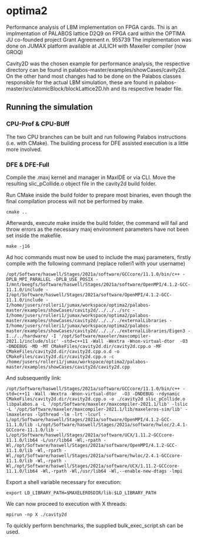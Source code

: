 # optima2
Performance analysis of LBM implementation on FPGA cards.
Thi is an implmentation of PALABOS lattice D2Q9 on FPGA card within the OPTIMA JU co-founded project Grant Agreement n. 955739
The implementation was done on JUMAX platform available at JULICH with Maxeller compiler (now GROQ) 

Cavity2D was the chosen example for performance analysis, the respective directory can be found in palabos-master/examples/showCases/cavity2d.
On the other hand most changes had to be done on the Palabos classes responsible for the actual LBM simulation, these are found in palabos-master/src/atomicBlock/blockLattice2D.hh and its respective header file.

## Running the simulation
### CPU-Prof & CPU-BUff
The two CPU branches can be built and run following Palabos instructions (i.e. with CMake). 
The building process for DFE assisted execution is a little more involved.
### DFE & DFE-Full
Compile the .maxj kernel and manager in MaxIDE or via CLI. Move the resulting slic_pCollide.o object file in the cavity2d build folder.

Run CMake inside the build folder to prepare most binaries, even though the final compilation process will not be performed by make.
```
cmake ..
```
Afterwards, execute make inside the build folder, the command will fail and throw errors as the necessary maxj environment parameters have not been set inside the makefile.
```
make -j16
```
Ad hoc commands must now be used to include the maxj parameters, firstly compile with the following command (replace rolleri1 with your username)
```
/opt/Software/haswell/Stages/2021a/software/GCCcore/11.1.0/bin/c++ -DPLB_MPI_PARALLEL -DPLB_USE_POSIX -I/mnt/beegfs/Software/haswell/Stages/2021a/software/OpenMPI/4.1.2-GCC-11.1.0/include -I/opt/Software/haswell/Stages/2021a/software/OpenMPI/4.1.2-GCC-11.1.0/include -I/home/jusers/rolleri1/jumax/workspace/optima2/palabos-master/examples/showCases/cavity2d/../../../src -I/home/jusers/rolleri1/jumax/workspace/optima2/palabos-master/examples/showCases/cavity2d/../../../externalLibraries -I/home/jusers/rolleri1/jumax/workspace/optima2/palabos-master/examples/showCases/cavity2d/../../../externalLibraries/Eigen3 -I../../hardware/ -I '/opt/Software/maxeler/maxcompiler-2021.1/include/slic' -std=c++11 -Wall -Wextra -Wnon-virtual-dtor  -O3 -DNDEBUG -MD -MT CMakeFiles/cavity2d.dir/cavity2d.cpp.o -MF CMakeFiles/cavity2d.dir/cavity2d.cpp.o.d -o CMakeFiles/cavity2d.dir/cavity2d.cpp.o -c /home/jusers/rolleri1/jumax/workspace/optima2/palabos-master/examples/showCases/cavity2d/cavity2d.cpp
```
And subsequently link:
```
/opt/Software/haswell/Stages/2021a/software/GCCcore/11.1.0/bin/c++ -std=c++11 -Wall -Wextra -Wnon-virtual-dtor  -O3 -DNDEBUG -rdynamic CMakeFiles/cavity2d.dir/cavity2d.cpp.o -o ./cavity2d slic_pCollide.o libpalabos.a -L '/opt/Software/maxeler/maxcompiler-2021.1/lib' -lslic -L '/opt/Software/maxeler/maxcompiler-2021.1/lib/maxeleros-sim/lib' -lmaxeleros -lpthread -lm -lrt -lcurl -L/opt/Software/haswell/Stages/2021a/software/OpenMPI/4.1.2-GCC-11.1.0/lib -L/opt/Software/haswell/Stages/2021a/software/hwloc/2.4.1-GCCcore-11.1.0/lib -L/opt/Software/haswell/Stages/2021a/software/UCX/1.11.2-GCCcore-11.1.0/lib64 -L/usr/lib64 -Wl,-rpath -Wl,/opt/Software/haswell/Stages/2021a/software/OpenMPI/4.1.2-GCC-11.1.0/lib -Wl,-rpath -Wl,/opt/Software/haswell/Stages/2021a/software/hwloc/2.4.1-GCCcore-11.1.0/lib -Wl,-rpath -Wl,/opt/Software/haswell/Stages/2021a/software/UCX/1.11.2-GCCcore-11.1.0/lib64 -Wl,-rpath -Wl,/usr/lib64 -Wl,--enable-new-dtags -lmpi
```
Export a shell variable necessary for execution:
```
export LD_LIBRARY_PATH=$MAXELEROSDIR/lib:$LD_LIBRARY_PATH
```
We can now proceed to execution with X threads:
```
mpirun -np X ./cavity2d
```
To quickly perform benchmarks, the supplied bulk_exec_script.sh can be used.
